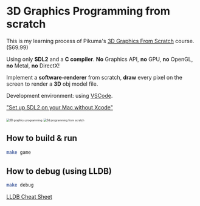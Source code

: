 # 3D Graphics Programming from scratch

This is my learning process of Pikuma's [3D Graphics From Scratch](https://pikuma.com/courses/learn-3d-computer-graphics-programming) course.  ($69.99)

Using only **SDL2** and a **C compiler**. **No** Graphics API, **no** GPU, **no** OpenGL, **no** Metal, **no** DirectX!

Implement a **software-renderer** from scratch, **draw** every pixel on the screen to render a **3D** obj model file.

Development environment: using [VSCode](https://code.visualstudio.com/).

["Set up SDL2 on your Mac without Xcode"](https://medium.com/@edkins.sarah/set-up-sdl2-on-your-mac-without-xcode-6b0c33b723f7)

<img src="https://pikuma.com/images/courses/3dgraphics/box.png" alt="3D graphics programming" style="zoom:50%;" />

<img src="https://pikuma.com/images/courses/3dgraphics/f-22.gif" alt="3d programming from scratch" style="zoom:50%;" />

## How to build & run

```bash
make game
```

## How to debug (using LLDB)

```bash
make debug
```

[LLDB Cheat Sheet](https://www.nesono.com/sites/default/files/lldb%20cheat%20sheet.pdf) 